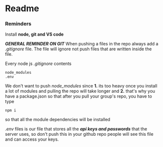 # Readme

### Reminders
Install **node, git and VS code**

**_GENERAL REMINDER ON GIT_**
When pushing a files in the repo always add a *.gitignore* file. The file will ignore not push files that are written inside the file.

Every node js *.gitignore* contents
```
node_modules
.env
```

We don't want to push *node_modules* since
**1.** its too heavy once you install a lot of modules and pulling the repo will take longer and
**2.** that's why you have a package.json so that after you pull your group's repo, you have to type
```
npm i
```
so that all the module dependencies will be installed

*.env* files is our file that stores all the ***api keys and passwords*** that the server uses, so don't push this in your github repo people will see this file and can access your keys.